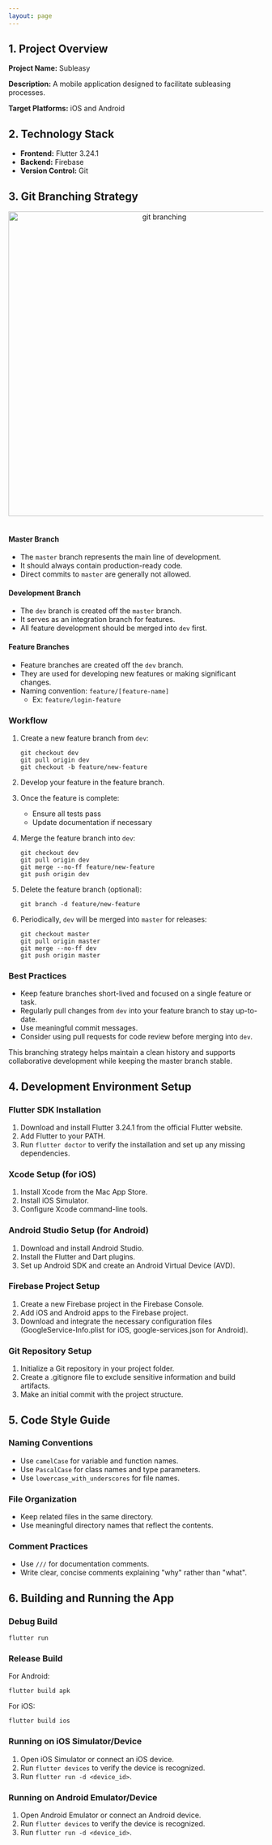 ```yaml
---
layout: page
---
```


## 1. Project Overview

**Project Name:** Subleasy 

**Description:** A mobile application designed to facilitate subleasing processes.

**Target Platforms:** iOS and Android

## 2. Technology Stack

- **Frontend:** Flutter 3.24.1
- **Backend:** Firebase
- **Version Control:** Git


## 3. Git Branching Strategy

<div style="text-align: center;">
    <img src="{{site.baseurl}}/assets/git.jpg" alt="git branching" width="600" >
</div>

<br>

#### Master Branch
- The `master` branch represents the main line of development.
- It should always contain production-ready code.
- Direct commits to `master` are generally not allowed.

#### Development Branch
- The `dev` branch is created off the `master` branch.
- It serves as an integration branch for features.
- All feature development should be merged into `dev` first.

#### Feature Branches
- Feature branches are created off the `dev` branch.
- They are used for developing new features or making significant changes.
- Naming convention: `feature/[feature-name]`
   - Ex: `feature/login-feature`

### Workflow

1. Create a new feature branch from `dev`:
   ```
   git checkout dev
   git pull origin dev
   git checkout -b feature/new-feature
   ```

2. Develop your feature in the feature branch.

3. Once the feature is complete:
   - Ensure all tests pass
   - Update documentation if necessary

4. Merge the feature branch into `dev`:
   ```
   git checkout dev
   git pull origin dev
   git merge --no-ff feature/new-feature
   git push origin dev
   ```

5. Delete the feature branch (optional):
   ```
   git branch -d feature/new-feature
   ```

6. Periodically, `dev` will be merged into `master` for releases:
   ```
   git checkout master
   git pull origin master
   git merge --no-ff dev
   git push origin master
   ```

### Best Practices

- Keep feature branches short-lived and focused on a single feature or task.
- Regularly pull changes from `dev` into your feature branch to stay up-to-date.
- Use meaningful commit messages.
- Consider using pull requests for code review before merging into `dev`.

This branching strategy helps maintain a clean history and supports collaborative development while keeping the master branch stable.

## 4. Development Environment Setup

### Flutter SDK Installation

1. Download and install Flutter 3.24.1 from the official Flutter website.
2. Add Flutter to your PATH.
3. Run `flutter doctor` to verify the installation and set up any missing dependencies.

### Xcode Setup (for iOS)

1. Install Xcode from the Mac App Store.
2. Install iOS Simulator.
3. Configure Xcode command-line tools.

### Android Studio Setup (for Android)

1. Download and install Android Studio.
2. Install the Flutter and Dart plugins.
3. Set up Android SDK and create an Android Virtual Device (AVD).

### Firebase Project Setup

1. Create a new Firebase project in the Firebase Console.
2. Add iOS and Android apps to the Firebase project.
3. Download and integrate the necessary configuration files (GoogleService-Info.plist for iOS, google-services.json for Android).

### Git Repository Setup

1. Initialize a Git repository in your project folder.
2. Create a .gitignore file to exclude sensitive information and build artifacts.
3. Make an initial commit with the project structure.


## 5. Code Style Guide

### Naming Conventions

- Use `camelCase` for variable and function names.
- Use `PascalCase` for class names and type parameters.
- Use `lowercase_with_underscores` for file names.

### File Organization

- Keep related files in the same directory.
- Use meaningful directory names that reflect the contents.

### Comment Practices

- Use `///` for documentation comments.
- Write clear, concise comments explaining "why" rather than "what".

## 6. Building and Running the App

### Debug Build

```
flutter run
```

### Release Build

For Android:
```
flutter build apk
```

For iOS:
```
flutter build ios
```

### Running on iOS Simulator/Device

1. Open iOS Simulator or connect an iOS device.
2. Run `flutter devices` to verify the device is recognized.
3. Run `flutter run -d <device_id>`.

### Running on Android Emulator/Device

1. Open Android Emulator or connect an Android device.
2. Run `flutter devices` to verify the device is recognized.
3. Run `flutter run -d <device_id>`.
